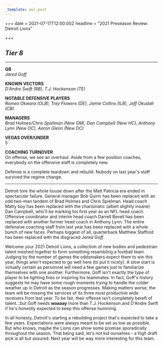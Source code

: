 ```yaml
---
_template: owl_post
---
```


+++
date = 2021-07-17T12:00:00Z
headline = "2021 Preseason Review: Detroit Lions"

+++
## _Tier 8_

***

**QB**  
_Jared Goff_

**KNOWN VECTORS**  
_D'Andre Swift (RB), T.J. Hockenson (TE)_

**NOTABLE DEFENSIVE PLAYERS**  
_Romeo Okwara (OLB), Trey Flowers (DE), Jamie Collins (ILB), Jeff Okudah (CB)_

**MANAGERS**  
_Brad Holmes/Chris Spielman (New GM), Dan Campbell (New HC), Anthony Lynn (New OC), Aaron Glenn (New DC)_

**VEGAS OVER/UNDER**  
5

**COACHING TURNOVER**  
On offense, we see an overhaul. Aside from a few position coaches, everybody on the offensive staff is completely new.

Defense is a complete teardown and rebuild. Nobody on last year's staff survived the regime change.

***

Detroit tore the whole house down after the Matt Patricia era ended in spectacular failure. General manager Bob Quinn has been replaced with an odd two-man tandem of Brad Holmes and Chris Spielman. Head coach Matty boy has been replaced with the charismatic (albeit slightly insane) Dan Campbell, who'll be marking his first year as an NFL head coach. Offensive coordinator and interim head coach Darrell Bevell has been replaced with another former head coach in Anthony Lynn. The entire defensive coaching staff from last year has been replaced with a whole bunch of new faces. Perhaps biggest of all, quarterback Matthew Stafford has been replaced with the disgraced _Jared Goff_.

Welcome your 2021 Detroit Lions, a collection of new bodies and pedestrian talent meshed together to form something resembling a football team.  Judging by the number of games the oddsmakers expect them to win this year, things aren't expected to go well here (to put it nicely). A slow start is virtually certain as personnel will need a few games just to familiarize themselves with one another. Furthermore, Goff isn't exactly the type of player to be lighting fires or inspiring his teammates. In fact, Goff's history suggests he may have some rough moments trying to handle the colder weather up in Detroit as the season progresses. Making matters worse, the team will be missing the services of its three most productive wide receivers from last year. To be fair, their offense isn't completely bereft of talent...but Goff needs **waaaay** more than T.J. Hockenson and D'Andre Swift if he's honestly expected to keep this offense humming.

In all honesty, Detroit's starting a rebuilding project that's expected to take a few years. Expectations were always meant to be set as low as possible. But who knows, maybe the Lions can show some promise sporadically throughout the season. That being said, let's not kid ourselves - a high draft pick is all but assured. Next year will be way more interesting for this team.
